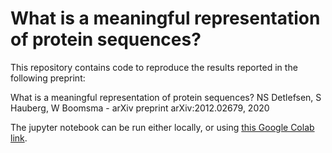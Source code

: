 # What is a meaningful representation of protein sequences?

This repository contains code to reproduce the results reported in the following preprint:

What is a meaningful representation of protein sequences?
NS Detlefsen, S Hauberg, W Boomsma - arXiv preprint arXiv:2012.02679, 2020

The jupyter notebook can be run either locally, or using <a href="https://colab.research.google.com/github/MachineLearningLifeScience/meaningful-protein-representations/blob/master/blat_class_A1A2_experiments.ipynb">this Google Colab link</a>.